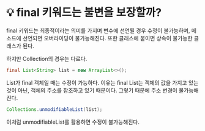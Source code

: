 # 💡 **final 키워드는 불변을 보장할까?**

final 키워드는 최종적이라는 의미를 가지며 변수에 선언될 경우 수정이 불가능하며,
메소드에 선언되면 오버라이딩이 불가능해진다. 또한 클래스에 붙이면 상속이 불가능한 클래스가 된다.

하지만 Collection의 경우는 다르다.

```java
final List<String> list = new ArrayList<>();
```

List가 final 객체일 때는 수정이 가능하다. 이유는 final List는 객체의 값을 가지고 있는 것이 아닌,
객체의 주소를 참조하고 있기 때문이다. 그렇기 때문에 주소 변경이 불가능해진다.

```java
Collections.unmodifiableList(list);
```

이처럼 unmodifiableList를 활용하면 수정이 불가능해진다. 
